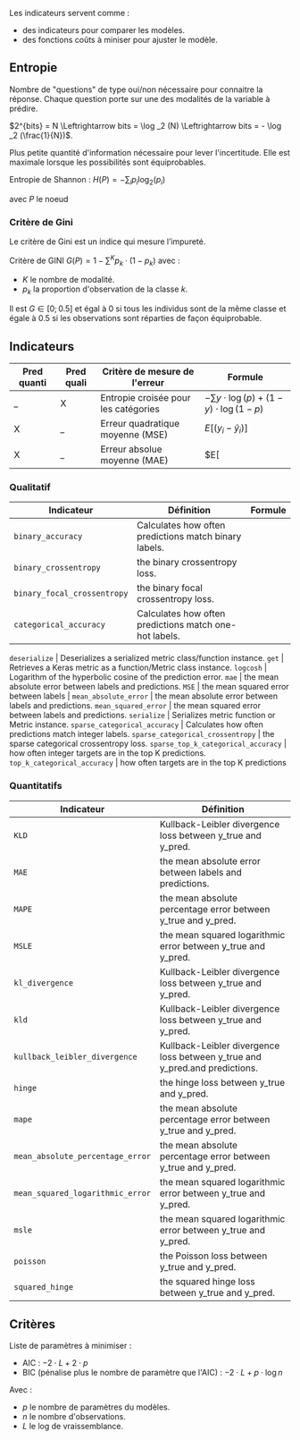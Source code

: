 Les indicateurs servent comme :

* des indicateurs pour comparer les modèles.
* des fonctions coûts à  miniser pour ajuster le modèle.

## Entropie 

Nombre de "questions" de type oui/non nécessaire pour connaitre la réponse. Chaque question porte sur une des modalités de la variable à prédire.

$2^{bits} = N \Leftrightarrow bits = \log _2 (N) \Leftrightarrow bits = - \log _2 (\frac{1}{N})$.

Plus petite quantité d'information nécessaire pour lever l'incertitude. Elle est maximale lorsque les possibilités sont équiprobables.

Entropie de Shannon : $H(P) = -\sum_i p_i \log _2 (p_i)$

avec $P$ le noeud

### Critère de Gini

Le critère de Gini est un indice qui mesure l’impureté. 

Critère de GINI $G(P) = 1 - \sum^{K}{p_k \cdot (1 - p_k)}$
avec :

* $K$ le nombre de modalité.
* $p_k$ la proportion d'observation de la classe $k$.

Il est $G \in [0;0.5]$ et égal à 0 si tous les individus sont de la même classe et égale à 0.5 si les observations sont réparties de façon équiprobable.

## Indicateurs

Pred quanti | Pred quali | Critère de mesure de l'erreur         | Formule      
------------|------------|---------------------------------------|---
_           | X          | Entropie croisée pour les catégories  | $- \sum y \cdot \log(p) + (1−y) \cdot \log (1−p)$
X           | _          | Erreur quadratique moyenne (MSE)      | $E[(y_i - \hat{y}_i)]$
X           | _          | Erreur absolue moyenne (MAE)          | $E[ | y_i - \hat{y}_i | ]$

### Qualitatif

Indicateur 						| Définition | Formule
--------------------------------|---|---
`binary_accuracy`      			| Calculates how often predictions match binary labels.
`binary_crossentropy` 			| the binary crossentropy loss.
`binary_focal_crossentropy`		| the binary focal crossentropy loss.
`categorical_accuracy` 			| Calculates how often predictions match one-hot labels.

`deserialize` 					| Deserializes a serialized metric class/function instance.
`get` 							| Retrieves a Keras metric as a function/Metric class instance.
`logcosh` 						| Logarithm of the hyperbolic cosine of the prediction error.
`mae` 							| the mean absolute error between labels and predictions.
`MSE`                          	| the mean squared error between labels  | 
`mean_absolute_error` 			| the mean absolute error between labels and predictions.
`mean_squared_error`			| the mean squared error between labels and predictions.
`serialize` 					| Serializes metric function or Metric instance.
`sparse_categorical_accuracy` 	| Calculates how often predictions match integer labels.
`sparse_categorical_crossentropy` 	| the sparse categorical crossentropy loss.
`sparse_top_k_categorical_accuracy` | how often integer targets are in the top K predictions.
`top_k_categorical_accuracy` 		| how often targets are in the top K predictions

### Quantitatifs

Indicateur 						| Définition
--------------------------------|---
`KLD` 							| Kullback-Leibler divergence loss between y_true and y_pred.
`MAE` 							| the mean absolute error between labels and predictions.
`MAPE` 							| the mean absolute percentage error between y_true and y_pred.
`MSLE`                    		| the mean squared logarithmic error between y_true and y_pred.
`kl_divergence`					| Kullback-Leibler divergence loss between y_true and y_pred.
`kld` 							| Kullback-Leibler divergence loss between y_true and y_pred.
`kullback_leibler_divergence` 	| Kullback-Leibler divergence loss between y_true and y_pred.and predictions.
`hinge` 						| the hinge loss between y_true and y_pred.
`mape` 							| the mean absolute percentage error between y_true and y_pred.
`mean_absolute_percentage_error`| the mean absolute percentage error between y_true and y_pred.
`mean_squared_logarithmic_error`| the mean squared logarithmic error between y_true and y_pred.
`msle` 							| the mean squared logarithmic error between y_true and y_pred.
`poisson` 						| the Poisson loss between y_true and y_pred.
`squared_hinge` 				| the squared hinge loss between y_true and y_pred.

## Critères 

Liste de paramètres à minimiser :

* AIC : $-2 \cdot L + 2 \cdot p$
* BIC (pénalise plus le nombre de paramètre que l'AIC) : $-2 \cdot L + p \cdot \log n$

Avec : 

* $p$ le nombre de paramètres du modèles.
* $n$ le nombre d'observations.
* $L$ le log de vraissemblance.